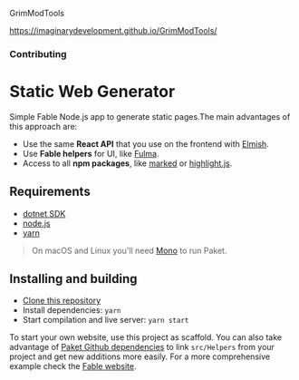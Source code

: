 GrimModTools

https://imaginarydevelopment.github.io/GrimModTools/

### Contributing

# Static Web Generator

Simple Fable Node.js app to generate static pages.The main advantages of this approach are:

- Use the same **React API** that you use on the frontend with [Elmish](https://elmish.github.io/).
- Use **Fable helpers** for UI, like [Fulma](https://mangelmaxime.github.io/Fulma/).
- Access to all **npm packages**, like [marked](https://www.npmjs.com/package/marked) or [highlight.js](https://www.npmjs.com/package/highlight.js).

## Requirements

- [dotnet SDK](https://www.microsoft.com/net/download/core)
- [node.js](https://nodejs.org)
- [yarn](https://yarnpkg.com/en/)

> On macOS and Linux you'll need [Mono](http://www.mono-project.com/) to run Paket.

## Installing and building

- [Clone this repository](https://github.com/fable-compiler/static-web-generator/)
- Install dependencies: `yarn`
- Start compilation and live server: `yarn start`

To start your own website, use this project as scaffold. You can also take advantage of [Paket Github dependencies](https://fsprojects.github.io/Paket/github-dependencies.html) to link `src/Helpers` from your project and get new additions more easily. For a more comprehensive example check the [Fable website](https://github.com/fable-compiler/fable-compiler.github.io).
